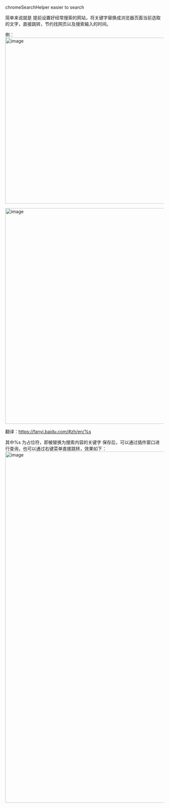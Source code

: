 chromeSearchHelper
easier to search

简单来说就是 提前设置好经常搜索的网站，将关键字替换成浏览器页面当前选取的文字，直接跳转，节约找网页以及搜索输入的时间。

例：
<img width="527" alt="image" src="https://github.com/thinkInJava33/chromeSearchHelper/assets/20836078/d3b2aff7-f071-4986-9e51-d0b910e02077">

<img width="684" alt="image" src="https://github.com/thinkInJava33/chromeSearchHelper/assets/20836078/ce11577a-94c8-469b-8069-898afc9e7a30">


翻译：https://fanyi.baidu.com/#zh/en/%s

其中%s 为占位符，即被替换为搜索内容的关键字
保存后，可以通过插件窗口进行查询，也可以通过右键菜单直接跳转，效果如下：
<img width="1114" alt="image" src="https://github.com/thinkInJava33/chromeSearchHelper/assets/20836078/48ef2d10-0779-47c9-bd4a-d50b00a423f0">

